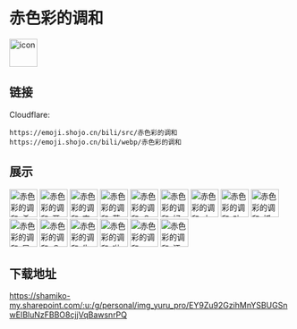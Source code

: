 # 赤色彩的调和
<img src="https://emoji.shojo.cn/bili/src/赤色彩的调和/icon.png" width="50" height="50" alt="icon">

## 链接
Cloudflare:
```
https://emoji.shojo.cn/bili/src/赤色彩的调和
https://emoji.shojo.cn/bili/webp/赤色彩的调和
```
## 展示
<img src="https://emoji.shojo.cn/bili/src/赤色彩的调和/赤色彩的调和-希望人没事.png" width="50" height="50" alt="赤色彩的调和-希望人没事">
<img src="https://emoji.shojo.cn/bili/src/赤色彩的调和/赤色彩的调和-开心.png" width="50" height="50" alt="赤色彩的调和-开心">
<img src="https://emoji.shojo.cn/bili/src/赤色彩的调和/赤色彩的调和-害怕.png" width="50" height="50" alt="赤色彩的调和-害怕">
<img src="https://emoji.shojo.cn/bili/src/赤色彩的调和/赤色彩的调和-落泪.png" width="50" height="50" alt="赤色彩的调和-落泪">
<img src="https://emoji.shojo.cn/bili/src/赤色彩的调和/赤色彩的调和-？？？.png" width="50" height="50" alt="赤色彩的调和-？？？">
<img src="https://emoji.shojo.cn/bili/src/赤色彩的调和/赤色彩的调和-好耶.png" width="50" height="50" alt="赤色彩的调和-好耶">
<img src="https://emoji.shojo.cn/bili/src/赤色彩的调和/赤色彩的调和-末门.png" width="50" height="50" alt="赤色彩的调和-末门">
<img src="https://emoji.shojo.cn/bili/src/赤色彩的调和/赤色彩的调和-功德加一.png" width="50" height="50" alt="赤色彩的调和-功德加一">
<img src="https://emoji.shojo.cn/bili/src/赤色彩的调和/赤色彩的调和-抓起来.png" width="50" height="50" alt="赤色彩的调和-抓起来">
<img src="https://emoji.shojo.cn/bili/src/赤色彩的调和/赤色彩的调和-早八人.png" width="50" height="50" alt="赤色彩的调和-早八人">
<img src="https://emoji.shojo.cn/bili/src/赤色彩的调和/赤色彩的调和-？？.png" width="50" height="50" alt="赤色彩的调和-？？">
<img src="https://emoji.shojo.cn/bili/src/赤色彩的调和/赤色彩的调和-失魂.png" width="50" height="50" alt="赤色彩的调和-失魂">
<img src="https://emoji.shojo.cn/bili/src/赤色彩的调和/赤色彩的调和-啦啦啦.png" width="50" height="50" alt="赤色彩的调和-啦啦啦">
<img src="https://emoji.shojo.cn/bili/src/赤色彩的调和/赤色彩的调和-mua.png" width="50" height="50" alt="赤色彩的调和-mua">
<img src="https://emoji.shojo.cn/bili/src/赤色彩的调和/赤色彩的调和-汗汗.png" width="50" height="50" alt="赤色彩的调和-汗汗">

## 下载地址

https://shamiko-my.sharepoint.com/:u:/g/personal/img_yuru_pro/EY9Zu92GzihMnYSBUGSnwEIBluNzFBBO8cjjVqBawsnrPQ